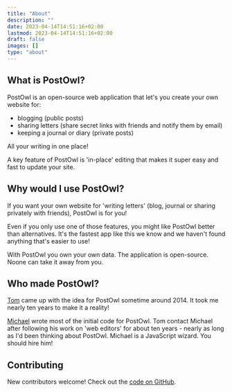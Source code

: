```yaml
---
title: "About"
description: ""
date: 2023-04-14T14:51:16+02:00
lastmod: 2023-04-14T14:51:16+02:00
draft: false
images: []
type: "about"
---
```


## What is PostOwl?

PostOwl is an open-source web application that let's you create your own website for:

- blogging (public posts)
- sharing letters (share secret links with friends and notify them by email)
- keeping a journal or diary (private posts)

All your writing in one place!

A key feature of PostOwl is 'in-place' editing that makes it super easy and fast to update your site.

## Why would I use PostOwl?

If you want your own website for 'writing letters' (blog, journal or sharing privately with friends), PostOwl is for you!

Even if you only use one of those features, you might like PostOwl better than alternatives. It's the fastest app like this we know and we haven't found anything that's easier to use!

With PostOwl you own your own data. The application is open-source. Noone can take it away from you.

## Who made PostOwl?

[Tom](https://www.keybits.net/about) came up with the idea for PostOwl sometime around 2014. It took me nearly ten years to make it a reality!

[Michael](https://michaelaufreiter.com/) wrote most of the initial code for PostOwl. Tom contact Michael after following his work on 'web editors' for about ten years - nearly as long as I'd been thinking about PostOwl. Michael is a JavaScript wizard. You should hire him!

## Contributing

New contributors welcome! Check out the [code on GitHub](https://github.com/PostOwl/postowl).
